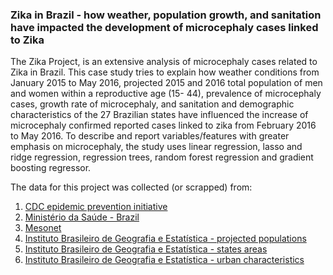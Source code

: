 ### Zika in Brazil - how weather, population growth, and sanitation have impacted the development of microcephaly cases linked to Zika

The Zika Project, is an extensive analysis of microcephaly cases related to Zika in Brazil. This case study tries to explain how weather conditions from January 2015 to May 2016, projected 2015 and 2016 total population of men and women within a reproductive age (15- 44), prevalence of microcephaly cases, growth rate of microcephaly, and sanitation and demographic characteristics of the 27 Brazilian states have influenced the increase of microcephaly confirmed reported cases linked to zika from February 2016 to May 2016. 
To describe and report variables/features with greater emphasis on microcephaly, the study uses linear regression, lasso and ridge regression, regression trees, random forest regression and gradient boosting regressor.

The data for this project was collected (or scrapped)  from:

1. [CDC epidemic prevention initiative](https://github.com/cdcepi/zika)
2. [Ministério da Saúde - Brazil](http://portalsaude.saude.gov.br/index.php/o-ministerio/principal/leia-mais-o-ministerio/197-secretaria-svs/20799-microcefalia)
3. [Mesonet](https://mesonet.agron.iastate.edu/request/download.phtml?network=BR__ASOS)
4. [Instituto Brasileiro de Geografia e Estatística - projected populations](http://www.ibge.gov.br/home/estatistica/populacao/projecao_da_populacao/2013/default_tab.shtm)
5. [Instituto Brasileiro de Geografia e Estatística - states areas](http://www.ibge.gov.br/home/geociencias/areaterritorial/principal.shtm)
6. [Instituto Brasileiro de Geografia e Estatística - urban characteristics](http://www.ibge.gov.br/estadosat/index.php)
